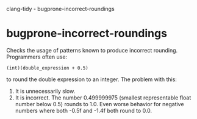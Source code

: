 clang-tidy - bugprone-incorrect-roundings

</div>

# bugprone-incorrect-roundings

Checks the usage of patterns known to produce incorrect rounding.
Programmers often use:

    (int)(double_expression + 0.5)

to round the double expression to an integer. The problem with this:

1.  It is unnecessarily slow.
2.  It is incorrect. The number 0.499999975 (smallest representable
    float number below 0.5) rounds to 1.0. Even worse behavior for
    negative numbers where both -0.5f and -1.4f both round to 0.0.
